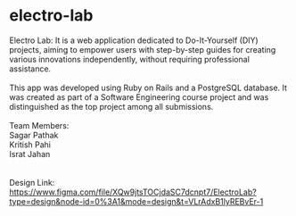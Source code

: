 # electro-lab

Electro Lab: It is a web application dedicated to Do-It-Yourself (DIY) projects, aiming to empower users with
step-by-step guides for creating various innovations independently, without requiring professional assistance. 
<br/><br/>
This app was developed using Ruby on Rails and a PostgreSQL database. It was created as part of a Software Engineering course project and was distinguished as the top project among all submissions.
<br/><br/>
Team Members:<br/>
Sagar Pathak<br/>
Kritish Pahi<br/>
Israt Jahan<br/>
<br/><br/>
Design Link: https://www.figma.com/file/XQw9jtsTOCjdaSC7dcnpt7/ElectroLab?type=design&node-id=0%3A1&mode=design&t=VLrAdxB1lyREBvEr-1
